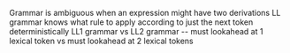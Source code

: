 Grammar is ambiguous when an expression might have two derivations
LL grammar knows what rule to apply according to just the next token deterministically
LL1 grammar vs LL2 grammar -- must lookahead at 1 lexical token vs must lookahead at 2 lexical tokens


